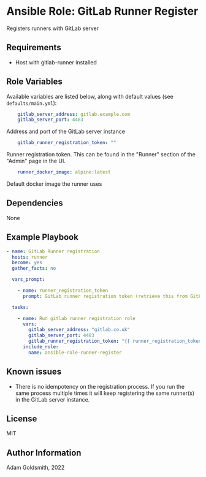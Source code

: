 # Ansible Role: GitLab Runner Register

Registers runners with GitLab server

## Requirements

* Host with gitlab-runner installed

## Role Variables

Available variables are listed below, along with default values (see `defaults/main.yml`):

```yaml
    gitlab_server_address: gitlab.example.com
    gitlab_server_port: 4483
```

Address and port of the GitLab server instance

```yaml
    gitlab_runner_registration_token: ""
```

Runner registration token. This can be found in the "Runner" section of the "Admin" page in the UI.

```yaml
    runner_docker_image: alpine:latest
```

Default docker image the runner uses

## Dependencies

None

## Example Playbook

```yaml
- name: GitLab Runner registration
  hosts: runner
  become: yes
  gather_facts: no

  vars_prompt:

    - name: runner_registration_token
      prompt: GitLab runner registration token (retrieve this from GitLab)?

  tasks:

    - name: Run gitlab runner registration role
      vars:
        gitlab_server_address: "gitlab.co.uk"
        gitlab_server_port: 4483
        gitlab_runner_registration_token: "{{ runner_registration_token }}"
      include_role:
        name: ansible-role-runner-register

```

## Known issues

* There is no idempotency on the registration process. If you run the same process multiple times it will keep registering the same runner(s) in the GitLab server instance.

## License

MIT

## Author Information

Adam Goldsmith, 2022
